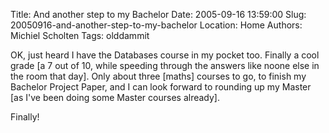Title: And another step to my Bachelor
Date: 2005-09-16 13:59:00
Slug: 20050916-and-another-step-to-my-bachelor
Location: Home
Authors: Michiel Scholten
Tags: olddammit

<p>OK, just heard I have the Databases course in my pocket too. Finally a cool grade [a 7 out of 10, while speeding through the answers like noone else in the room that day]. Only about three [maths] courses to go, to finish my Bachelor Project Paper, and I can look forward to rounding up my Master [as I've been doing some Master courses already].</p>

<p>Finally!</p>